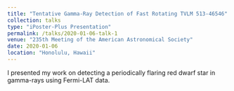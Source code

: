 ```yaml
---
title: "Tentative Gamma-Ray Detection of Fast Rotating TVLM 513-46546"
collection: talks
type: "iPoster-Plus Presentation"
permalink: /talks/2020-01-06-talk-1
venue: "235th Meeting of the American Astronomical Society"
date: 2020-01-06
location: "Honolulu, Hawaii"
---
```


I presented my work on detecting a periodically flaring red dwarf star in gamma-rays using Fermi-LAT data.
